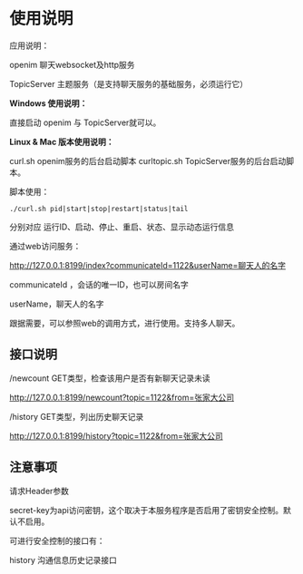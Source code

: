 # 使用说明

应用说明：

openim 聊天websocket及http服务

TopicServer 主题服务（是支持聊天服务的基础服务，必须运行它）

**Windows 使用说明：**

直接启动 openim 与 TopicServer就可以。

**Linux & Mac 版本使用说明：**

curl.sh openim服务的后台启动脚本
curltopic.sh TopicServer服务的后台启动脚本。

脚本使用：
```
./curl.sh pid|start|stop|restart|status|tail

```
分别对应 运行ID、启动、停止、重启、状态、显示动态运行信息


通过web访问服务：

http://127.0.0.1:8199/index?communicateId=1122&userName=聊天人的名字

communicateId ，会话的唯一ID，也可以房间名字

userName，聊天人的名字

跟据需要，可以参照web的调用方式，进行使用。支持多人聊天。


## 接口说明

/newcount GET类型，检查该用户是否有新聊天记录未读

http://127.0.0.1:8199/newcount?topic=1122&from=张家大公司

/history GET类型，列出历史聊天记录

http://127.0.0.1:8199/history?topic=1122&from=张家大公司




## 注意事项

请求Header参数

secret-key为api访问密钥，这个取决于本服务程序是否启用了密钥安全控制。默认不启用。

可进行安全控制的接口有：

history 沟通信息历史记录接口
